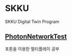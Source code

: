# SKKU
SKKU Digital Twin Program

## [PhotonNetworkTest](https://github.com/psg9790/SKKU/tree/ff1c18c73050833d2515d1a55599eb22fcc0392e/PhotonNetworkTest)
포톤을 이용한 멀티플레이 공부

